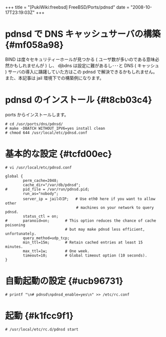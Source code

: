 +++
title = "[PukiWiki:freebsd] FreeBSD/Ports/pdnsd"
date = "2008-10-17T23:19:03Z"
+++

# pdnsd で DNS キャッシュサーバの構築  {#mf058a98}
BIND は度々セキュリティーホールが見つかる ( ユーザ数が多いのである意味必然かもしれませんが ) し、 djbdns は設定に難があるし･･･と DNS ( キャッシュ ) サーバの導入に躊躇していた方はこの pdnsd で解決できるかもしれません。
また、本記事は jail 環境下での構築例になります。

# pdnsd のインストール  {#t8cb03c4}
ports からインストールします。


```
# cd /usr/ports/dns/pdnsd/
# make -DBATCH WITHOUT_IPV6=yes install clean
# chmod 644 /usr/local/etc/pdnsd.conf

```

# 基本的な設定  {#tcfd00ec}


```
# vi /usr/local/etc/pdnsd.conf

```


```
global {
        perm_cache=2048;
        cache_dir="/var/db/pdnsd";
#       pid_file = /var/run/pdnsd.pid;
        run_as="nobody";
        server_ip = jailのIP;   # Use eth0 here if you want to allow other
                                # machines on your network to query pdnsd.
        status_ctl = on;
#       paranoid=on;       # This option reduces the chance of cache poisoning
                           # but may make pdnsd less efficient, unfortunately.
        query_method=udp_tcp;
        min_ttl=15m;       # Retain cached entries at least 15 minutes.
        max_ttl=1w;        # One week.
        timeout=10;        # Global timeout option (10 seconds).
}
```

# 自動起動の設定  {#ucb96731}


```
# printf "\n# pdnsd\npdnsd_enable=yes\n" >> /etc/rc.conf

```

# 起動  {#k1fcc9f1}


```
# /usr/local/etc/rc.d/pdnsd start
```

